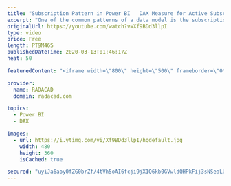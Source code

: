 ```yaml
---
title: "Subscription Pattern in Power BI   DAX Measure for Active Subscribers or Open Tickets For All Dates"
excerpt: "One of the common patterns of a data model is the subscription pattern. In this pattern, we have subscriptions (or tickets, or issues, or whatever else you want to call it) open date and close date. The way that this data is stored in a table makes it a bit challenging to get informative insight out"
originalUrl: https://youtube.com/watch?v=Xf9BDd3llpI
type: video
price: Free
length: PT9M46S
publishedDateTime: 2020-03-13T01:46:17Z
heat: 50

featuredContent: "<iframe width=\"800\" height=\"500\" frameborder=\"0\" src=\"https://www.youtube.com/embed/Xf9BDd3llpI\" allow=\"accelerometer; autoplay; encrypted-media; gyroscope; picture-in-picture\" allowfullscreen></iframe>"

provider:
  name: RADACAD
  domain: radacad.com

topics:
  - Power BI
  - DAX

images:
  - url: https://i.ytimg.com/vi/Xf9BDd3llpI/hqdefault.jpg
    width: 480
    height: 360
    isCached: true

secured: "uyiJa6aoy0fZG0brZf/4tVh5oAI6fcji9jX1Q6kb0GVwldQHPkFij3sNSeaLUOoqfF+RZCAQeb4b2FZX6fNcP/YQ8FLeysS8ku0nKhZlRm96HKiAA1d+L5hPeUVLYT+sBr9qhPUE2XU7p3OBQ2DB91nOdMXwPztbJBNGmENlzpMOv1PRe4eqk2mB1Rctdhgt1MB7NsFSKr+2rdepneUYRUaM4ScF1va8MdYFYSHPpW0WOWepcMVUbCNBEESnnjSAjq8sDDFXNk3O0N4KS5XOdU2YxJHEAeRrh1aVletSWcxTn6TxRVr4rXGMFjfbV4knlWk2/RU4joNI/aN0ipRACYs586At0Pu2Xm5AfcJTTNfm8r66mbnReFq+MJ3WJ0mv5JaB+ml1ijh5XeZhmHv/PLsuvni/avRhZSRb1EAvZH4=;5Eb0vJghhjAUgCXds2gV5A=="
---
```


